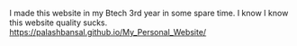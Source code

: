 I made this website in my Btech 3rd year in some spare time. I know I know this website quality sucks.
https://palashbansal.github.io/My_Personal_Website/
